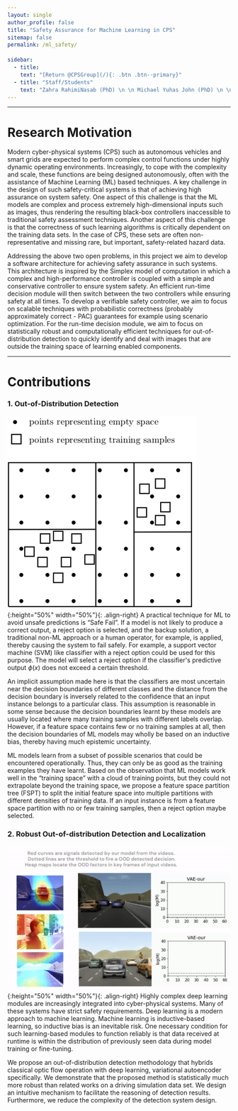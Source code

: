 ```yaml
---
layout: single
author_profile: false
title: "Safety Assurance for Machine Learning in CPS"
sitemap: false
permalink: /ml_safety/

sidebar:
  - title:
    text: "[Return @CPSGroup](/){: .btn .btn--primary}"
  - title: "Staff/Students"
    text: "Zahra RahimiNasab (PhD) \n \n Michael Yuhas John (PhD) \n \n Suman Das (Postdoc) \n \n Xinwei Gao (Engineer) \n \n Xiaozhe Gu (Postdoc) \n \n Yeli Feng (Postdoc) \n \n Daniel Ng Jun Xian (Engineer)"
---
```


******

# Research Motivation

Modern cyber-physical systems (CPS) such as autonomous vehicles and smart grids are expected to perform complex control functions under highly dynamic operating environments. Increasingly, to cope with the complexity and scale, these functions are being designed autonomously, often with the assistance of Machine Learning (ML) based techniques. A key challenge in the design of such safety-critical systems is that of achieving high assurance on system safety. One aspect of this challenge is that the ML models are complex and process extremely high-dimensional inputs such as images, thus rendering the resulting black-box controllers inaccessible to traditional safety assessment techniques. Another aspect of this challenge is that the correctness of such learning algorithms is critically dependent on the training data sets. In the case of CPS, these sets are often non-representative and missing rare, but important, safety-related hazard data.

Addressing the above two open problems, in this project we aim to develop a software architecture for achieving safety assurance in such systems. This architecture is inspired by the Simplex model of computation in which a complex and high-performance controller is coupled with a simple and conservative controller to ensure system safety. An efficient run-time decision module will then switch between the two controllers while ensuring safety at all times. To develop a verifiable safety controller, we aim to focus on scalable techniques with probabilistic correctness (probably approximately correct - PAC) guarantees for example using scenario optimization. For the run-time decision module, we aim to focus on statistically robust and computationally efficient techniques for out-of-distribution detection to quickly identify and deal with images that are outside the training space of learning enabled components.

******

# Contributions

### 1. Out-of-Distribution Detection

![image-left](/_pages/assets/ml_safety/tree.png){:height="50%" width="50%"}{: .align-right}
A practical technique for ML to avoid unsafe predictions is “Safe Fail”. If a model is not likely to produce a correct output, a reject option is selected, and the backup solution, a traditional non-ML approach or a human operator, for example, is applied, thereby causing the system to fail safely. For example, a support vector machine (SVM) like classifier with a reject option could be used for this purpose. The model will select a reject option if the classifier's predictive output $\phi(x)$ does not exceed a certain threshold. 

An implicit assumption made here is that the classifiers are most uncertain near the decision boundaries of different classes and the distance from the decision boundary is inversely related to the confidence that an input instance belongs to a particular class. This assumption is reasonable in some sense because the decision boundaries learnt by these models are usually located where many training samples with different labels overlap. However, if a feature space contains few or no training samples at all, then the decision boundaries of ML models may wholly be based on an inductive bias, thereby having much epistemic uncertainty.  

ML models learn from a subset of possible scenarios that could be encountered operationally. Thus, they can only be as good as the training examples they have learnt. Based on the observation that ML models work well in the “training space” with a cloud of training points, but they could not extrapolate beyond the training space, we propose a feature space partition tree (FSPT) to split the initial feature space into multiple partitions with different densities of training data. If an input instance is from a feature space partition with no or few training samples, then a reject option maybe selected.



### 2. Robust Out-of-distribution Detection and Localization 

![image-left](/_pages/assets/ml_safety/ood.gif){:height="50%" width="50%"}{: .align-right}
Highly complex deep learning modules are increasingly integrated into cyber-physical systems. Many of these systems have strict safety requirements. Deep learning is a modern approach to machine learning. Machine learning is inductive-based learning, so inductive bias is an inevitable risk. One necessary condition for such learning-based modules to function reliably is that data received at runtime is within the distribution of previously seen data during model training or fine-tuning. 

We propose an out-of-distribution detection methodology that hybrids classical optic flow operation with deep learning, variational autoencoder specifically. We demonstrate that the proposed method is statistically much more robust than related works on a driving simulation data set. We design an intuitive mechanism to facilitate the reasoning of detection results. Furthermore, we reduce the complexity of the detection system design.
